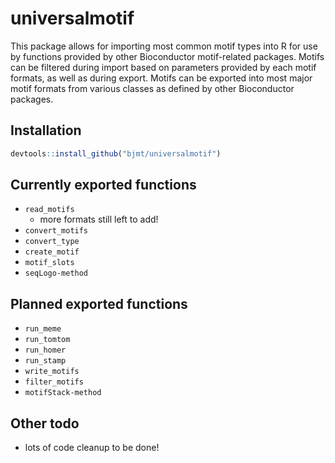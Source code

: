 # universalmotif #

This package allows for importing most common motif types into R for use by
functions provided by other Bioconductor motif-related packages. Motifs can be
filtered during import based on parameters provided by each motif formats, as
well as during export. Motifs can be exported into most major motif formats from
various classes as defined by other Bioconductor packages.

## Installation ##

```r
devtools::install_github("bjmt/universalmotif")
```

## Currently exported functions ##

  - `read_motifs`
      + more formats still left to add!
  - `convert_motifs`
  - `convert_type`
  - `create_motif`
  - `motif_slots`
  - `seqLogo-method`

## Planned exported functions ##

  - `run_meme`
  - `run_tomtom`
  - `run_homer`
  - `run_stamp`
  - `write_motifs`
  - `filter_motifs`
  - `motifStack-method`

## Other todo ##

  - lots of code cleanup to be done!
